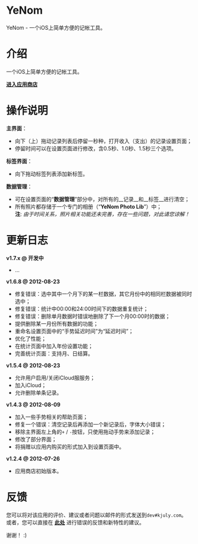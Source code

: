 YeNom
=====

YeNom - 一个iOS上简单方便的记帐工具。

# 介绍

一个iOS上简单方便的记帐工具。

[__进入应用商店__](http://itunes.apple.com/cn/app/yenom/id543028543?ls=1&mt=8)

# 操作说明

__主界面__：

  - 向下（上）拖动记录列表后停留一秒种，打开收入（支出）的记录设置页面；
  - 停留时间可以在设置页面进行修改，含0.5秒、1.0秒、1.5秒三个选项。

__标签界面__：

  - 向下拖动标签列表添加新标签。

__数据管理__：

  - 可在设置页面的“__数据管理__”部分中，对所有的__记录__和__标签__进行清空；
  - 所有照片都存储于一个专门的相册（“__YeNom Photo Lib__”）中；  
**注**: _由于时间关系，照片相关功能还未完善，存在一些问题，对此请您谅解！_

# 更新日志

__v1.7.x @ 开发中__

  - ...

__v1.6.8 @ 2012-08-23__

  - 修复错误：选中其中一个月下的某一栏数据，其它月份中的相同栏数据被同时选中；
  - 修复错误：统计中00:00和24:00时间下的数据重复统计；
  - 修复错误：删除单月数据时错误地删除了下一个月00:00时的数据；
  - 提供删除某一月份所有数据的功能；
  - 重命名设置页面中的“手势延迟时间”为“延迟时间”；
  - 优化了性能；
  - 在统计页面中加入年份设置功能；
  - 完善统计页面：支持月、日结算。

__v1.5.4 @ 2012-08-23__

  - 允许用户启用/关闭iCloud服服务；
  - 加入iCloud；
  - 允许删除单条记录。

__v1.4.3 @ 2012-08-09__

  - 加入一些手势相关的帮助页面；
  - 修复一个错误：清空记录后再添加一个新记录后，字体大小错误；
  - 移除主界面左上角的`+` / `-`按钮，只使用拖动手势来添加记录；
  - 修改了部分界面；
  - 将捐赠以应用内购买的形式加入到设置页面中。

__v1.2.4 @ 2012-07-26__

  - 应用商店初始版本。

# 反馈

您可以将对该应用的评价、建议或者问题以邮件的形式发送到`dev#kjuly.com`。  
或者，您可以直接在 [__此处__](https://github.com/Kjuly/YeNom/issues/new) 进行错误的反馈和新特性的建议。

谢谢！ :)

